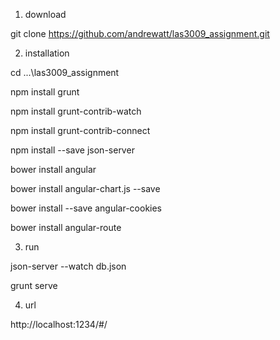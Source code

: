 1. download

git clone https://github.com/andrewatt/las3009_assignment.git

2. installation

cd ...\las3009_assignment

npm install grunt

npm install grunt-contrib-watch

npm install grunt-contrib-connect

npm install --save json-server

bower install angular

bower install angular-chart.js --save

bower install --save angular-cookies

bower install angular-route

3. run

json-server --watch db.json

grunt serve

4. url

http://localhost:1234/#/
